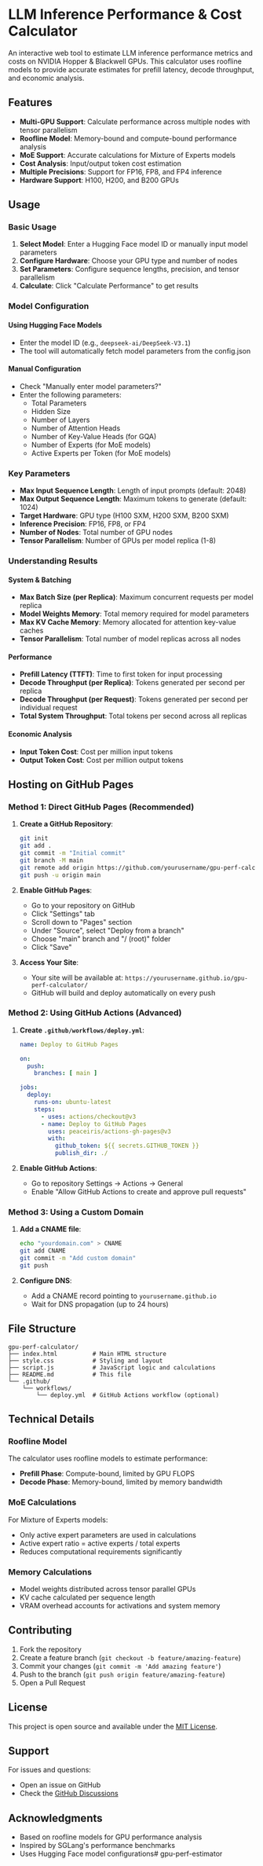 # LLM Inference Performance & Cost Calculator

An interactive web tool to estimate LLM inference performance metrics and costs on NVIDIA Hopper & Blackwell GPUs. This calculator uses roofline models to provide accurate estimates for prefill latency, decode throughput, and economic analysis.

## Features

- **Multi-GPU Support**: Calculate performance across multiple nodes with tensor parallelism
- **Roofline Model**: Memory-bound and compute-bound performance analysis
- **MoE Support**: Accurate calculations for Mixture of Experts models
- **Cost Analysis**: Input/output token cost estimation
- **Multiple Precisions**: Support for FP16, FP8, and FP4 inference
- **Hardware Support**: H100, H200, and B200 GPUs

## Usage

### Basic Usage

1. **Select Model**: Enter a Hugging Face model ID or manually input model parameters
2. **Configure Hardware**: Choose your GPU type and number of nodes
3. **Set Parameters**: Configure sequence lengths, precision, and tensor parallelism
4. **Calculate**: Click "Calculate Performance" to get results

### Model Configuration

#### Using Hugging Face Models
- Enter the model ID (e.g., `deepseek-ai/DeepSeek-V3.1`)
- The tool will automatically fetch model parameters from the config.json

#### Manual Configuration
- Check "Manually enter model parameters?"
- Enter the following parameters:
  - Total Parameters
  - Hidden Size
  - Number of Layers
  - Number of Attention Heads
  - Number of Key-Value Heads (for GQA)
  - Number of Experts (for MoE models)
  - Active Experts per Token (for MoE models)

### Key Parameters

- **Max Input Sequence Length**: Length of input prompts (default: 2048)
- **Max Output Sequence Length**: Maximum tokens to generate (default: 1024)
- **Target Hardware**: GPU type (H100 SXM, H200 SXM, B200 SXM)
- **Inference Precision**: FP16, FP8, or FP4
- **Number of Nodes**: Total number of GPU nodes
- **Tensor Parallelism**: Number of GPUs per model replica (1-8)

### Understanding Results

#### System & Batching
- **Max Batch Size (per Replica)**: Maximum concurrent requests per model replica
- **Model Weights Memory**: Total memory required for model parameters
- **Max KV Cache Memory**: Memory allocated for attention key-value caches
- **Tensor Parallelism**: Total number of model replicas across all nodes

#### Performance
- **Prefill Latency (TTFT)**: Time to first token for input processing
- **Decode Throughput (per Replica)**: Tokens generated per second per replica
- **Decode Throughput (per Request)**: Tokens generated per second per individual request
- **Total System Throughput**: Total tokens per second across all replicas

#### Economic Analysis
- **Input Token Cost**: Cost per million input tokens
- **Output Token Cost**: Cost per million output tokens

## Hosting on GitHub Pages

### Method 1: Direct GitHub Pages (Recommended)

1. **Create a GitHub Repository**:
   ```bash
   git init
   git add .
   git commit -m "Initial commit"
   git branch -M main
   git remote add origin https://github.com/yourusername/gpu-perf-calculator.git
   git push -u origin main
   ```

2. **Enable GitHub Pages**:
   - Go to your repository on GitHub
   - Click "Settings" tab
   - Scroll down to "Pages" section
   - Under "Source", select "Deploy from a branch"
   - Choose "main" branch and "/ (root)" folder
   - Click "Save"

3. **Access Your Site**:
   - Your site will be available at: `https://yourusername.github.io/gpu-perf-calculator/`
   - GitHub will build and deploy automatically on every push

### Method 2: Using GitHub Actions (Advanced)

1. **Create `.github/workflows/deploy.yml`**:
   ```yaml
   name: Deploy to GitHub Pages
   
   on:
     push:
       branches: [ main ]
   
   jobs:
     deploy:
       runs-on: ubuntu-latest
       steps:
         - uses: actions/checkout@v3
         - name: Deploy to GitHub Pages
           uses: peaceiris/actions-gh-pages@v3
           with:
             github_token: ${{ secrets.GITHUB_TOKEN }}
             publish_dir: ./
   ```

2. **Enable GitHub Actions**:
   - Go to repository Settings → Actions → General
   - Enable "Allow GitHub Actions to create and approve pull requests"

### Method 3: Using a Custom Domain

1. **Add a CNAME file**:
   ```bash
   echo "yourdomain.com" > CNAME
   git add CNAME
   git commit -m "Add custom domain"
   git push
   ```

2. **Configure DNS**:
   - Add a CNAME record pointing to `yourusername.github.io`
   - Wait for DNS propagation (up to 24 hours)

## File Structure

```
gpu-perf-calculator/
├── index.html          # Main HTML structure
├── style.css           # Styling and layout
├── script.js           # JavaScript logic and calculations
├── README.md           # This file
└── .github/
    └── workflows/
        └── deploy.yml  # GitHub Actions workflow (optional)
```

## Technical Details

### Roofline Model
The calculator uses roofline models to estimate performance:
- **Prefill Phase**: Compute-bound, limited by GPU FLOPS
- **Decode Phase**: Memory-bound, limited by memory bandwidth

### MoE Calculations
For Mixture of Experts models:
- Only active expert parameters are used in calculations
- Active expert ratio = active experts / total experts
- Reduces computational requirements significantly

### Memory Calculations
- Model weights distributed across tensor parallel GPUs
- KV cache calculated per sequence length
- VRAM overhead accounts for activations and system memory

## Contributing

1. Fork the repository
2. Create a feature branch (`git checkout -b feature/amazing-feature`)
3. Commit your changes (`git commit -m 'Add amazing feature'`)
4. Push to the branch (`git push origin feature/amazing-feature`)
5. Open a Pull Request

## License

This project is open source and available under the [MIT License](LICENSE).

## Support

For issues and questions:
- Open an issue on GitHub
- Check the [GitHub Discussions](https://github.com/yourusername/gpu-perf-calculator/discussions)

## Acknowledgments

- Based on roofline models for GPU performance analysis
- Inspired by SGLang's performance benchmarks
- Uses Hugging Face model configurations# gpu-perf-estimator
